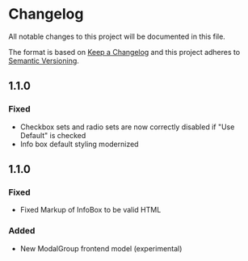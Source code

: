 # Changelog
All notable changes to this project will be documented in this file.

The format is based on [Keep a Changelog](http://keepachangelog.com/en/1.0.0/)
and this project adheres to [Semantic Versioning](http://semver.org/spec/v2.0.0.html).

## 1.1.0

### Fixed

- Checkbox sets and radio sets are now correctly disabled if "Use Default" is checked
- Info box default styling modernized

## 1.1.0

### Fixed

- Fixed Markup of InfoBox to be valid HTML

### Added

- New ModalGroup frontend model (experimental)
